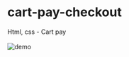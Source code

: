 # cart-pay-checkout
 Html, css - Cart pay </br> </br>
![demo](https://i.ibb.co/Fnj3kwY/Screenshot-2021-12-22-130040.png)
